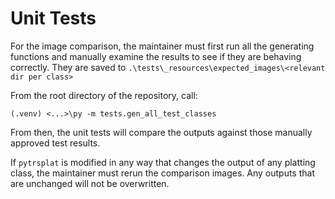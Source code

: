 # Unit Tests

For the image comparison, the maintainer must first run all the generating
functions and manually examine the results to see if they are behaving
correctly. They are saved to 
`.\tests\_resources\expected_images\<relevant dir per class>`

From the root directory of the repository, call:
```commandline
(.venv) <...>\py -m tests.gen_all_test_classes
```

From then, the unit tests will compare the outputs against those manually
approved test results.

If `pytrsplat` is modified in any way that changes the output of any
platting class, the maintainer must rerun the comparison images. Any
outputs that are unchanged will not be overwritten.
